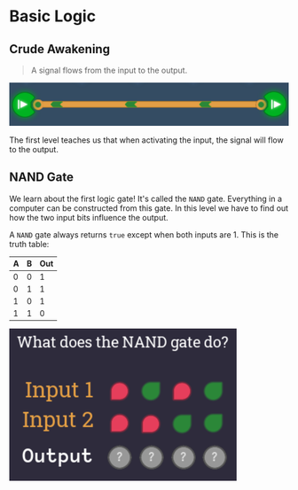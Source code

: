 # Basic Logic

## Crude Awakening

> A signal flows from the input to the output.

![](./assets/basic_logic/crude_awakening.png)

The first level teaches us that when activating the input, the signal will flow to the output.

## NAND Gate

We learn about the first logic gate! It's called the `NAND` gate. Everything in a computer can be constructed from this gate. In this level we have to find out how the two input bits influence the output.

A `NAND` gate always returns `true` except when both inputs are 1. This is the truth table:

| A   | B   | Out |
| --- | --- | --- |
| 0   | 0   | 1   |
| 0   | 1   | 1   |
| 1   | 0   | 1   |
| 1   | 1   | 0   |

![](./assets/basic_logic/nand_gate.png)
